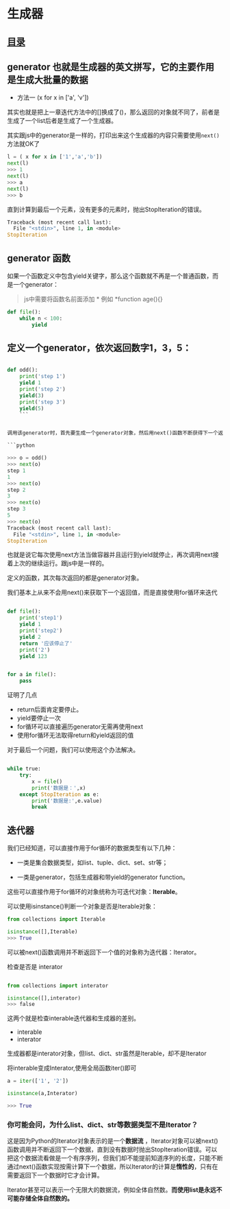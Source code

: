 # 生成器
## [目录](./summary)
## generator 也就是生成器的英文拼写，它的主要作用是生成大批量的数据

- 方法一 (x for x in ['a', 'v'])

其实也就是把上一章迭代方法中的[]换成了()，那么返回的对象就不同了，前者是生成了一个list后者是生成了一个生成器。

其实跟js中的generator是一样的，打印出来这个生成器的内容只需要使用`next()`方法就OK了

```python
l = ( x for x in ['1','a','b'])
next(l)
>>> 1
next(l)
>>> a
next(l)
>>> b

```

直到计算到最后一个元素，没有更多的元素时，抛出StopIteration的错误。

```python
Traceback (most recent call last):
  File "<stdin>", line 1, in <module>
StopIteration
```

## generator 函数

如果一个函数定义中包含yield关键字，那么这个函数就不再是一个普通函数，而是一个generator：

> js中需要将函数名前面添加 * 例如 \*function age(){}

```python
def file():
    while n < 100:
        yield

```


## 定义一个generator，依次返回数字1，3，5：

```python

def odd():
    print('step 1')
    yield 1
    print('step 2')
    yield(3)
    print('step 3')
    yield(5)
    ```


调用该generator时，首先要生成一个generator对象，然后用next()函数不断获得下一个返回值：

```python

>>> o = odd()
>>> next(o)
step 1
1
>>> next(o)
step 2
3
>>> next(o)
step 3
5
>>> next(o)
Traceback (most recent call last):
  File "<stdin>", line 1, in <module>
StopIteration

```

也就是说它每次使用next方法当做容器并且运行到yield就停止，再次调用next接着上次的继续运行。跟js中是一样的。

定义的函数，其次每次返回的都是generator对象。


我们基本上从来不会用next()来获取下一个返回值，而是直接使用for循环来迭代

```python

def file():
    print('step1')
    yield 1
    print('step2')
    yield 2
    return '应该停止了'
    print('2')
    yield 123


for a in file():
    pass

```

证明了几点

- return后面肯定要停止。
- yield要停止一次
- for循环可以直接遍历generator无需再使用next
- 使用for循环无法取得return和yield返回的值

对于最后一个问题，我们可以使用这个办法解决。

```python

while true:
    try:
        x = file()
        print('数据是：',x)
    except StopIteration as e:
        print('数据是:',e.value)
        break

```


## 迭代器


我们已经知道，可以直接作用于for循环的数据类型有以下几种：

- 一类是集合数据类型，如list、tuple、dict、set、str等；

- 一类是generator，包括生成器和带yield的generator function。

这些可以直接作用于for循环的对象统称为可迭代对象：**Iterable**。

可以使用isinstance()判断一个对象是否是Iterable对象：

```python
from collections import Iterable

isinstance([],Iterable)
>>> True

```

可以被next()函数调用并不断返回下一个值的对象称为迭代器：Iterator。

检查是否是 interator
```python

from collections import interator

isinstance([],interator)
>>> false


```

这两个就是检查interable迭代器和生成器的差别。

- interable
- interator

生成器都是interator对象，但list、dict、str虽然是Iterable，却不是Iterator


将interable变成Interator,使用全局函数iter()即可


```python
a = iter(['1', '2'])

isinstance(a,Interator)

>>> True
```

### 你可能会问，为什么list、dict、str等数据类型不是Iterator？

这是因为Python的Iterator对象表示的是一个**数据流** ，Iterator对象可以被next()函数调用并不断返回下一个数据，直到没有数据时抛出StopIteration错误。可以把这个数据流看做是一个有序序列，但我们却不能提前知道序列的长度，只能不断通过next()函数实现按需计算下一个数据，所以Iterator的计算是**惰性的**，只有在需要返回下一个数据时它才会计算。

Iterator甚至可以表示一个无限大的数据流，例如全体自然数。**而使用list是永远不可能存储全体自然数的。**
